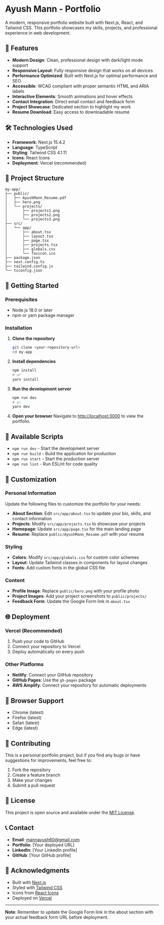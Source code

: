 # Ayush Mann - Portfolio

A modern, responsive portfolio website built with Next.js, React, and Tailwind CSS. This portfolio showcases my skills, projects, and professional experience in web development.

## 🚀 Features

- **Modern Design**: Clean, professional design with dark/light mode support
- **Responsive Layout**: Fully responsive design that works on all devices
- **Performance Optimized**: Built with Next.js for optimal performance and SEO
- **Accessible**: WCAG compliant with proper semantic HTML and ARIA labels
- **Interactive Elements**: Smooth animations and hover effects
- **Contact Integration**: Direct email contact and feedback form
- **Project Showcase**: Dedicated section to highlight my work
- **Resume Download**: Easy access to downloadable resume

## 🛠️ Technologies Used

- **Framework**: Next.js 15.4.2
- **Language**: TypeScript
- **Styling**: Tailwind CSS 4.1.11
- **Icons**: React Icons
- **Deployment**: Vercel (recommended)

## 📁 Project Structure

```
my-app/
├── public/
│   ├── AyushMann_Resume.pdf
│   ├── hero.png
│   └── projects/
│       ├── projects1.png
│       ├── projects2.png
│       └── projects3.png
├── src/
│   └── app/
│       ├── about.tsx
│       ├── layout.tsx
│       ├── page.tsx
│       ├── projects.tsx
│       ├── globals.css
│       └── favicon.ico
├── package.json
├── next.config.ts
├── tailwind.config.js
└── tsconfig.json
```

## 🚀 Getting Started

### Prerequisites

- Node.js 18.0 or later
- npm or yarn package manager

### Installation

1. **Clone the repository**
   ```bash
   git clone <your-repository-url>
   cd my-app
   ```

2. **Install dependencies**
   ```bash
   npm install
   # or
   yarn install
   ```

3. **Run the development server**
   ```bash
   npm run dev
   # or
   yarn dev
   ```

4. **Open your browser**
   Navigate to [http://localhost:3000](http://localhost:3000) to view the portfolio.

## 📝 Available Scripts

- `npm run dev` - Start the development server
- `npm run build` - Build the application for production
- `npm run start` - Start the production server
- `npm run lint` - Run ESLint for code quality

## 🎨 Customization

### Personal Information
Update the following files to customize the portfolio for your needs:

- **About Section**: Edit `src/app/about.tsx` to update your bio, skills, and contact information
- **Projects**: Modify `src/app/projects.tsx` to showcase your projects
- **Homepage**: Update `src/app/page.tsx` for the main landing page
- **Resume**: Replace `public/AyushMann_Resume.pdf` with your resume

### Styling
- **Colors**: Modify `src/app/globals.css` for custom color schemes
- **Layout**: Update Tailwind classes in components for layout changes
- **Fonts**: Add custom fonts in the global CSS file

### Content
- **Profile Image**: Replace `public/hero.png` with your profile photo
- **Project Images**: Add your project screenshots to `public/projects/`
- **Feedback Form**: Update the Google Form link in `about.tsx`

## 🌐 Deployment

### Vercel (Recommended)
1. Push your code to GitHub
2. Connect your repository to Vercel
3. Deploy automatically on every push

### Other Platforms
- **Netlify**: Connect your GitHub repository
- **GitHub Pages**: Use the `gh-pages` package
- **AWS Amplify**: Connect your repository for automatic deployments

## 📱 Browser Support

- Chrome (latest)
- Firefox (latest)
- Safari (latest)
- Edge (latest)

## 🤝 Contributing

This is a personal portfolio project, but if you find any bugs or have suggestions for improvements, feel free to:

1. Fork the repository
2. Create a feature branch
3. Make your changes
4. Submit a pull request

## 📄 License

This project is open source and available under the [MIT License](LICENSE).

## 📞 Contact

- **Email**: mannayush60@gmail.com
- **Portfolio**: [Your deployed URL]
- **LinkedIn**: [Your LinkedIn profile]
- **GitHub**: [Your GitHub profile]

## 🙏 Acknowledgments

- Built with [Next.js](https://nextjs.org/)
- Styled with [Tailwind CSS](https://tailwindcss.com/)
- Icons from [React Icons](https://react-icons.github.io/react-icons/)
- Deployed on [Vercel](https://vercel.com/)

---

**Note**: Remember to update the Google Form link in the about section with your actual feedback form URL before deployment.
